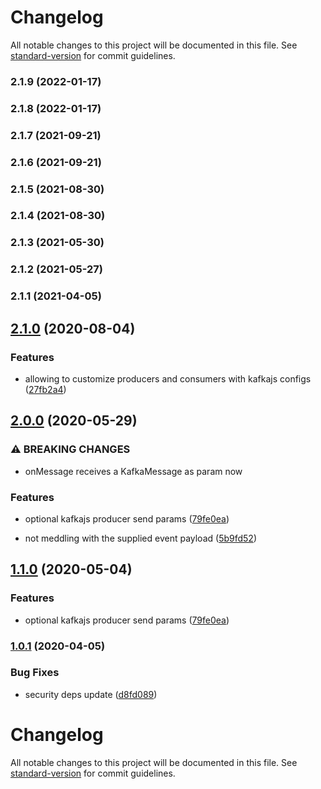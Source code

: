 # Changelog

All notable changes to this project will be documented in this file. See [standard-version](https://github.com/conventional-changelog/standard-version) for commit guidelines.

### 2.1.9 (2022-01-17)

### 2.1.8 (2022-01-17)

### 2.1.7 (2021-09-21)

### 2.1.6 (2021-09-21)

### 2.1.5 (2021-08-30)

### 2.1.4 (2021-08-30)

### 2.1.3 (2021-05-30)

### 2.1.2 (2021-05-27)

### 2.1.1 (2021-04-05)

## [2.1.0](https://github.com/tomasAlabes/graphql-kafkajs-subscriptions/compare/v1.0.1...v2.1.0) (2020-08-04)


### Features

* allowing to customize producers and consumers with kafkajs configs ([27fb2a4](https://github.com/tomasAlabes/graphql-kafkajs-subscriptions/commit/27fb2a42a0c813b80136139c3772ed92b8b32583))

## [2.0.0](https://github.com/tomasAlabes/graphql-kafkajs-subscriptions/compare/v1.0.1...v2.0.0) (2020-05-29)


### ⚠ BREAKING CHANGES

* onMessage receives a KafkaMessage as param now

### Features

* optional kafkajs producer send params ([79fe0ea](https://github.com/tomasAlabes/graphql-kafkajs-subscriptions/commit/79fe0eac83dbbb8e72716d8c69c8eb287e28d96b))


* not meddling with the supplied event payload ([5b9fd52](https://github.com/tomasAlabes/graphql-kafkajs-subscriptions/commit/5b9fd52d2243f7749abf817673e8478345e3565b))

## [1.1.0](https://github.com/tomasAlabes/graphql-kafkajs-subscriptions/compare/v1.0.1...v1.1.0) (2020-05-04)


### Features

* optional kafkajs producer send params ([79fe0ea](https://github.com/tomasAlabes/graphql-kafkajs-subscriptions/commit/79fe0eac83dbbb8e72716d8c69c8eb287e28d96b))

### [1.0.1](https://github.com/tomasAlabes/graphql-kafkajs-subscriptions/compare/v1.0.0...v1.0.1) (2020-04-05)


### Bug Fixes

* security deps update ([d8fd089](https://github.com/tomasAlabes/graphql-kafkajs-subscriptions/commit/d8fd08921135ee4f4e4889582ba591cdbba4363f))

# Changelog

All notable changes to this project will be documented in this file. See [standard-version](https://github.com/conventional-changelog/standard-version) for commit guidelines.
